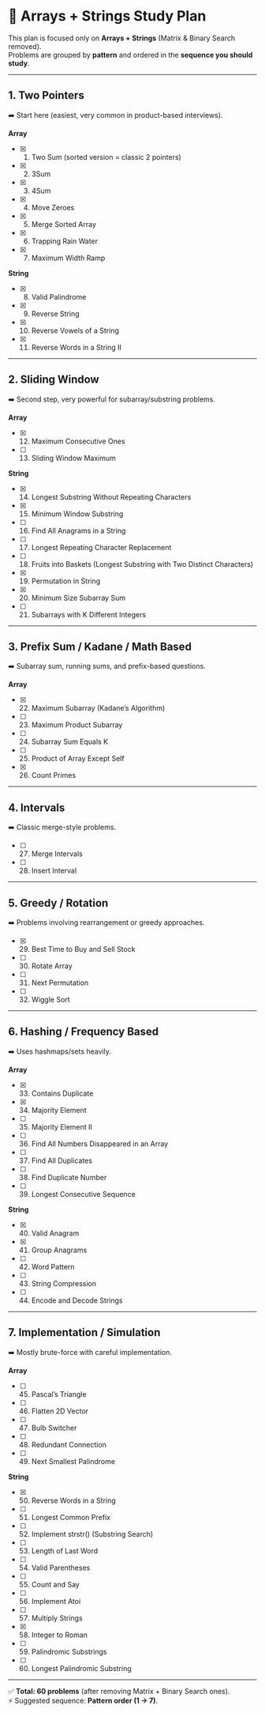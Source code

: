 # 📘 Arrays + Strings Study Plan  

This plan is focused only on **Arrays + Strings** (Matrix & Binary Search removed).  
Problems are grouped by **pattern** and ordered in the **sequence you should study**.  

---

## 1. Two Pointers  
➡️ Start here (easiest, very common in product-based interviews).  

**Array**  
- [x] 1. Two Sum (sorted version = classic 2 pointers)  
- [x] 2. 3Sum  
- [x] 3. 4Sum  
- [x] 4. Move Zeroes  
- [x] 5. Merge Sorted Array  
- [x] 6. Trapping Rain Water  
- [x] 7. Maximum Width Ramp  

**String**  
- [x] 8. Valid Palindrome  
- [x] 9. Reverse String  
- [x] 10. Reverse Vowels of a String  
- [x] 11. Reverse Words in a String II  

---

## 2. Sliding Window  
➡️ Second step, very powerful for subarray/substring problems.  

**Array**  
- [x] 12. Maximum Consecutive Ones  
- [ ] 13. Sliding Window Maximum  

**String**  
- [x] 14. Longest Substring Without Repeating Characters  
- [x] 15. Minimum Window Substring  
- [ ] 16. Find All Anagrams in a String  
- [ ] 17. Longest Repeating Character Replacement  
- [ ] 18. Fruits into Baskets (Longest Substring with Two Distinct Characters)  
- [x] 19. Permutation in String  
- [x] 20. Minimum Size Subarray Sum  
- [ ] 21. Subarrays with K Different Integers  

---

## 3. Prefix Sum / Kadane / Math Based  
➡️ Subarray sum, running sums, and prefix-based questions.  

**Array**  
- [x] 22. Maximum Subarray (Kadane’s Algorithm)  
- [ ] 23. Maximum Product Subarray  
- [ ] 24. Subarray Sum Equals K  
- [ ] 25. Product of Array Except Self  
- [x] 26. Count Primes  

---

## 4. Intervals  
➡️ Classic merge-style problems.  

- [ ] 27. Merge Intervals  
- [ ] 28. Insert Interval  

---

## 5. Greedy / Rotation  
➡️ Problems involving rearrangement or greedy approaches.  

- [x] 29. Best Time to Buy and Sell Stock  
- [ ] 30. Rotate Array  
- [ ] 31. Next Permutation  
- [ ] 32. Wiggle Sort  

---

## 6. Hashing / Frequency Based  
➡️ Uses hashmaps/sets heavily.  

**Array**  
- [x] 33. Contains Duplicate  
- [x] 34. Majority Element  
- [ ] 35. Majority Element II  
- [ ] 36. Find All Numbers Disappeared in an Array  
- [ ] 37. Find All Duplicates  
- [ ] 38. Find Duplicate Number  
- [ ] 39. Longest Consecutive Sequence  

**String**  
- [x] 40. Valid Anagram  
- [x] 41. Group Anagrams  
- [ ] 42. Word Pattern  
- [ ] 43. String Compression  
- [ ] 44. Encode and Decode Strings  

---

## 7. Implementation / Simulation  
➡️ Mostly brute-force with careful implementation.  

**Array**  
- [ ] 45. Pascal’s Triangle  
- [ ] 46. Flatten 2D Vector  
- [ ] 47. Bulb Switcher  
- [ ] 48. Redundant Connection  
- [ ] 49. Next Smallest Palindrome  

**String**  
- [x] 50. Reverse Words in a String  
- [ ] 51. Longest Common Prefix  
- [ ] 52. Implement strstr() (Substring Search)  
- [ ] 53. Length of Last Word  
- [ ] 54. Valid Parentheses  
- [ ] 55. Count and Say  
- [ ] 56. Implement Atoi  
- [ ] 57. Multiply Strings  
- [x] 58. Integer to Roman  
- [ ] 59. Palindromic Substrings  
- [ ] 60. Longest Palindromic Substring  

---

✅ **Total: 60 problems** (after removing Matrix + Binary Search ones).  
⚡ Suggested sequence: **Pattern order (1 → 7)**.  
